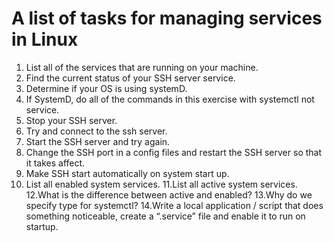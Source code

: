 # A list of tasks for managing services in Linux #

1. List all of the services that are running on your machine.
2. Find the current status of your SSH server service.
3. Determine if your OS is using systemD.
4. If SystemD, do all of the commands in this exercise with systemctl not service.
5. Stop your SSH server.
6. Try and connect to the ssh server.
7. Start the SSH server and try again.
8. Change the SSH port in a config files and restart the SSH server so that it takes affect.
9. Make SSH start automatically on system start up.
10. List all enabled system services.
11.List all active system services.
12.What is the difference between active and enabled?
13.Why do we specify type for systemctl?
14.Write a local application / script that does something noticeable, create a “.service” file and enable it to run on startup.

